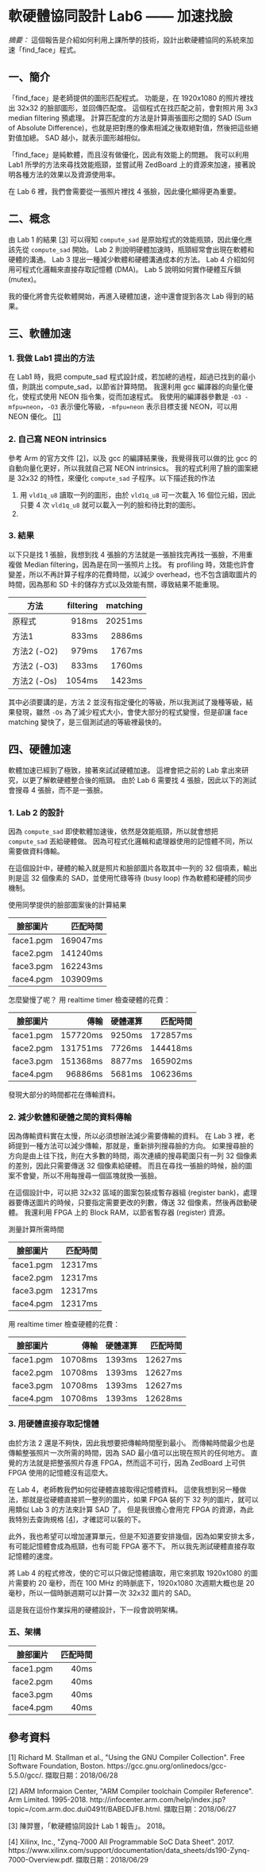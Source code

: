 # 軟硬體協同設計 Lab6 —— 加速找臉

*摘要：* 這個報告是介紹如何利用上課所學的技術，設計出軟硬體協同的系統來加速「find_face」程式。

## 一、簡介
「find_face」是老師提供的圖形匹配程式。
功能是，在 1920x1080 的照片裡找出 32x32 的臉部圖形，並回傳匹配度。
這個程式在找匹配之前，會對照片用 3x3 median filtering 預處理。
計算匹配度的方法是計算兩張圖形之間的 SAD (Sum of Absolute Difference)，也就是把對應的像素相減之後取絕對值，然後把這些絕對值加總。
SAD 越小，就表示圖形越相似。

「find_face」是純軟體，而且沒有做優化，因此有效能上的問題。
我可以利用 Lab1 所學的方法來尋找效能瓶頸，並嘗試用 ZedBoard 上的資源來加速，接著說明各種方法的效果以及資源使用率。

在 Lab 6 裡，我們會需要從一張照片裡找 4 張臉，因此優化顯得更為重要。

## 二、概念
由 Lab 1 的結果 [\[3\]](#f3) 可以得知 `compute_sad` 是原始程式的效能瓶頸，因此優化應該先從 `compute_sad` 開始。
Lab 2 則說明硬體加速時，瓶頸經常會出現在軟體和硬體的溝通。
Lab 3 提出一種減少軟體和硬體溝通成本的方法。
Lab 4 介紹如何用可程式化邏輯來直接存取記憶體 (DMA)。
Lab 5 說明如何實作硬體互斥鎖 (mutex)。

我的優化將會先從軟體開始，再進入硬體加速，途中還會提到各次 Lab 得到的結果。

## 三、軟體加速

### 1. 我做 Lab1 提出的方法
在 Lab1 時，我把 compute_sad 程式設計成，若加總的過程，超過已找到的最小值，則跳出 compute_sad，以節省計算時間。
我還利用 gcc 編譯器的向量化優化，使程式使用 NEON 指令集，從而加速程式。
我使用的編譯器參數是 `-O3 -mfpu=neon`，`-O3` 表示優化等級，`-mfpu=neon` 表示目標支援 NEON，可以用 NEON 優化。
[\[1\]](#f1)

### 2. 自己寫 NEON intrinsics
參考 Arm 的官方文件 [\[2\]](#f2)，以及 gcc 的編譯結果後，我覺得我可以做的比 gcc 的自動向量化更好，所以我就自己寫 NEON intrinsics。
我的程式利用了臉的圖案總是 32x32 的特性，來優化 `compute_sad` 子程序。以下描述我的作法
1. 用 `vld1q_u8` 讀取一列的圖形，由於 `vld1q_u8` 可一次載入 16 個位元組，因此只要 4 次 `vld1q_u8` 就可以載入一列的臉和待比對的圖形。
2. 
 
### 3. 結果
以下只是找 1 張臉，我想到找 4 張臉的方法就是一張臉找完再找一張臉，不用重複做 Median filtering，因為是在同一張照片上找。
有 profiling 時，效能也許會變差，所以不再計算子程序的花費時間，以減少 overhead，也不包含讀取圖片的時間，因為那和 SD 卡的儲存方式以及效能有關，導致結果不能重現。

| 方法        | filtering | matching |
| ----------- | ---------:| --------:|
| 原程式      |     918ms |  20251ms |
| 方法1       |     833ms |   2886ms |
| 方法2 (-O2) |     979ms |   1767ms |
| 方法2 (-O3) |     833ms |   1760ms |
| 方法2 (-Os) |    1054ms |   1423ms |

其中必須要講的是，方法 2 並沒有指定優化的等級，所以我測試了幾種等級，結果發現，雖然 `-Os` 為了減少程式大小，會使大部分的程式變慢，但是卻讓 face matching 變快了，是三個測試過的等級裡最快的。

## 四、硬體加速
軟體加速已經到了極致，接著來試試硬體加速。
這裡會把之前的 Lab 拿出來研究，以更了解軟硬體整合後的瓶頸。
由於 Lab 6 需要找 4 張臉，因此以下的測試會搜尋 4 張臉，而不是一張臉。

### 1. Lab 2 的設計
因為 `compute_sad` 即使軟體加速後，依然是效能瓶頸，所以就會想把 `compute_sad` 丟給硬體做。
因為可程式化邏輯和處理器使用的記憶體不同，所以需要做資料傳輸。

在這個設計中，硬體的輸入就是照片和臉部圖片各取其中一列的 32 個項素，輸出則是這 32 個像素的 SAD，並使用忙碌等待 (busy loop) 作為軟體和硬體的同步機制。

使用同學提供的臉部圖案後的計算結果

| 臉部圖片  | 匹配時間 |
| --------- | --------:|
| face1.pgm | 169047ms |
| face2.pgm | 141240ms |
| face3.pgm | 162243ms |
| face4.pgm | 103909ms |

怎麼變慢了呢？
用 realtime timer 檢查硬體的花費：

| 臉部圖片  | 傳輸     | 硬體運算 | 匹配時間 |
| --------- | --------:| --------:| --------:|
| face1.pgm | 157720ms |   9250ms | 172857ms |
| face2.pgm | 131751ms |   7726ms | 144418ms |
| face3.pgm | 151368ms |   8877ms | 165902ms |
| face4.pgm |  96886ms |   5681ms | 106236ms |

發現大部分的時間都花在傳輸資料。

### 2. 減少軟體和硬體之間的資料傳輸
因為傳輸資料實在太慢，所以必須想辦法減少需要傳輸的資料。
在 Lab 3 裡，老師提到一種方法可以減少傳輸，那就是，重新排列搜尋臉的方向。
如果搜尋臉的方向是由上往下找，則在大多數的時間，兩次連續的搜尋範圍只有一列 32 個像素的差別，因此只需要傳送 32 個像素給硬體。
而且在尋找一張臉的時候，臉的圖案不會變，所以不用每搜尋一個區塊就換一張臉。

在這個設計中，可以把 32x32 區域的圖案包裝成暫存器組 (register bank)，處理器要傳送圖片的時候，只要指定需要更改的列數，傳送 32 個像素，然後再啟動硬體。
我還利用 FPGA 上的 Block RAM，以節省暫存器 (register) 資源。

測量計算所需時間

| 臉部圖片  | 匹配時間 |
| --------- | --------:|
| face1.pgm |  12317ms |
| face2.pgm |  12317ms |
| face3.pgm |  12317ms |
| face4.pgm |  12317ms |

用 realtime timer 檢查硬體的花費：

| 臉部圖片  | 傳輸    | 硬體運算 | 匹配時間 |
| --------- | -------:| --------:| --------:|
| face1.pgm | 10708ms |   1393ms |  12627ms |
| face2.pgm | 10708ms |   1393ms |  12627ms |
| face3.pgm | 10708ms |   1393ms |  12627ms |
| face4.pgm | 10708ms |   1393ms |  12628ms |

### 3. 用硬體直接存取記憶體

由於方法 2 還是不夠快，因此我想要把傳輸時間壓到最小。
而傳輸時間最少也是傳輸整張照片一次所需的時間，因為 SAD 最小值可以出現在照片的任何地方。
直覺的方法就是把整張照片存進 FPGA，然而這不可行，因為 ZedBoard 上可供 FPGA 使用的記憶體沒有這麼大。

在 Lab 4，老師教我們如何從硬體直接取得記憶體資料。
這使我想到另一種做法，那就是從硬體直接抓一整列的圖片，如果 FPGA 裝的下 32 列的圖片，就可以用類似 Lab 3 的方法來計算 SAD 了。
但是我很擔心會用完 FPGA 的資源，為此我特別去查詢規格 [\[4\]](#f4)，才確認可以裝的下。

此外，我也希望可以增加運算單元，但是不知道要安排幾個，因為如果安排太多，有可能記憶體會成為瓶頸，也有可能 FPGA 塞不下。
所以我先測試硬體直接存取記憶體的速度。

將 Lab 4 的程式修改，使的它可以只做記憶體讀取，用它來抓取 1920x1080 的圖片需要約 20 毫秒，而在 100 MHz 的時脈底下，1920x1080 次週期大概也是 20 毫秒，所以一個時脈週期可以計算一次 32x32 圖片的 SAD。

這是我在這份作業採用的硬體設計，下一段會說明架構。

### 五、架構

| 臉部圖片  | 匹配時間 |
| --------- | --------:|
| face1.pgm |     40ms |
| face2.pgm |     40ms |
| face3.pgm |     40ms |
| face4.pgm |     40ms |

## 參考資料
<p id='f1'>
[1] Richard M. Stallman et al., "Using the GNU Compiler Collection".
 Free Software Foundation, Boston.
https://gcc.gnu.org/onlinedocs/gcc-5.5.0/gcc/.
擷取日期：2018/06/28
</p>
<p id='f2'>
[2] ARM Informaion Center, "ARM Compiler toolchain Compiler Reference".
Arm Limited. 1995-2018.
http://infocenter.arm.com/help/index.jsp?topic=/com.arm.doc.dui0491f/BABEDJFB.html.
擷取日期：2018/06/27
</p>
<p id='f3'>
[3] 陳羿豐，「軟硬體協同設計 Lab 1 報告」。
2018。
</p>
<p id='f4'>
[4] Xilinx, Inc., "Zynq-7000 All Programmable SoC Data Sheet".
2017.
https://www.xilinx.com/support/documentation/data_sheets/ds190-Zynq-7000-Overview.pdf.
擷取日期：2018/06/29
</p>
